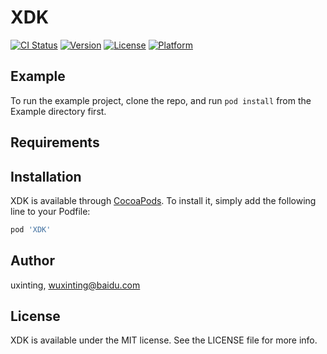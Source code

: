 # XDK

[![CI Status](http://img.shields.io/travis/uxinting/XDK.svg?style=flat)](https://travis-ci.org/uxinting/XDK)
[![Version](https://img.shields.io/cocoapods/v/XDK.svg?style=flat)](http://cocoapods.org/pods/XDK)
[![License](https://img.shields.io/cocoapods/l/XDK.svg?style=flat)](http://cocoapods.org/pods/XDK)
[![Platform](https://img.shields.io/cocoapods/p/XDK.svg?style=flat)](http://cocoapods.org/pods/XDK)

## Example

To run the example project, clone the repo, and run `pod install` from the Example directory first.

## Requirements

## Installation

XDK is available through [CocoaPods](http://cocoapods.org). To install
it, simply add the following line to your Podfile:

```ruby
pod 'XDK'
```

## Author

uxinting, wuxinting@baidu.com

## License

XDK is available under the MIT license. See the LICENSE file for more info.
